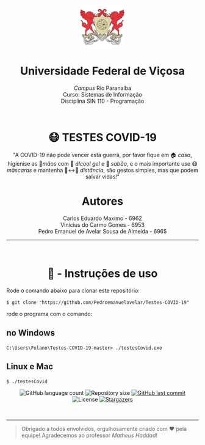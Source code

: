 <p align= center>
<img src = ".github/Brasão_oficial_da_Universidade_Federal_de_Viçosa.gif" width= 120px heigth= 120px>
<h1 align=center>Universidade Federal de Viçosa</h1>
<p align=center><i>Campus</i> Rio Paranaíba<br> Curso: Sistemas de Informação <br> Disciplina SIN 110 - Programação
</p>
</p>
<br>

<h1 align=center> 😷 TESTES COVID-19<br></h1>

<p align=center>"A COVID-19 não pode vencer esta guerra, por favor fique em 🏠 <em>casa</em>, higienise as 🤲<em>mãos</em> com 🧴 <em>álcool gel</em> e 🧼 <em>sabão</em>, e o mais importante use 😷 <em>máscaras</em> e mantenha 🧍↔️🧍 <em>distância</em>, são gestos simples, mas que podem salvar vidas!"</p>

<p>
<h1 align=center>Autores</h1>

<p align= center>
   Carlos Eduardo Maximo - 6962<br> Vinicius do Carmo Gomes - 6953 <br> Pedro Emanuel de Avelar Sousa de Almeida - 6965
</p>
</p>
<hr> <br>


<h1 align=center>🧰 - Instruções de uso</h1>

<p align=justify>
  Rode o comando abaixo para clonar este repositório:
</p>

```
$ git clone "https://github.com/Pedroemanuelavelar/Testes-COVID-19"
```
<p align=justify>
  rode o programa com o comando:
</p>

<h2>no Windows</h2>

```
C:\Users\Fulano\Testes-COVID-19-master> ./testesCovid.exe
```

<h2>Linux e Mac</h2>

```
$ ./testesCovid
```


<p align="center">
  <img alt="GitHub language count" src="https://img.shields.io/github/languages/count/Pedroemanuelavelar/Testes-COVID-19?color=%2304D361">

  <img alt="Repository size" src="https://img.shields.io/github/repo-size/Pedroemanuelavelar/Testes-COVID-19">

  <a href="https://github.com/Pedroemanuelavelar/Kit-de-ferramentas/commits/master">
    <img alt="GitHub last commit" src="https://img.shields.io/github/last-commit/Pedroemanuelavelar/Testes-COVID-19">
  </a>

  <img alt="License" src="https://img.shields.io/badge/license-MIT-brightgreen">
   <a href="https://github.com/Pedroemanuelavelar/Testes-COVID-19/stargazers">
    <img alt="Stargazers" src="https://img.shields.io/github/stars/Pedroemanuelavelar/Testes-COVID-19?style=social">
  </a>
</p>
<br/>
<hr>
<blockquote>
  Obrigado a todos envolvidos, orgulhosamente criado com ❤️ pela equipe! Agradecemos ao professor <em>Matheus Haddad</em>!
</blockquote>